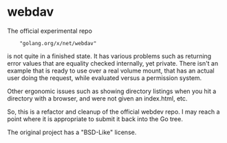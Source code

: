 webdav
======

The official experimental repo

```
	"golang.org/x/net/webdav"
```

is not quite in a finished state.  It has various problems such as returning
error values that are equality checked internally, yet private.  There isn't 
an example that is ready to use over a real volume mount, that has
an actual user doing the request, while evaluated versus a permission system.

Other ergonomic issues such as showing directory listings when you hit
a directory with a browser, and were not given an index.html, etc.  

So, this is a refactor and cleanup of the official webdev repo.  I may
reach a point where it is appropriate to submit it back into the Go tree.

The original project has a "BSD-Like" license.
